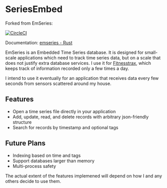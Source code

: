 # SeriesEmbed
Forked from EmSeries:

[![CircleCI](https://circleci.com/gh/luminescent-dreams/emseries.svg?style=svg)](https://circleci.com/gh/luminescent-dreams/emseries)

Documentation: [emseries - Rust](https://docs.rs/emseries/0.3.0/emseries/)

EmSeries is an Embedded Time Series database. It is designed for small-scale applications which need to track time series data, but on a scale that does not justify extra database services. I use it for [Fitnesstrax](https://github.com/luminescent-dreams/fitnesstrax), which keeps track of information recorded only a few times a day.

I intend to use it eventually for an application that receives data every few seconds from sensors scattered around my house.

## Features

*   Open a time series file directly in your application
*   Add, update, read, and delete records with arbitrary json-friendly structure
*   Search for records by timestamp and optional tags

## Future Plans

*   Indexing based on time and tags
*   Support databases larger than memory
*   Multi-process safety

The actual extent of the features implemened will depend on how I and any others decide to use them.
